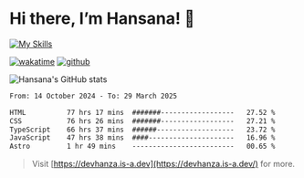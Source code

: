 # Hi there, I’m Hansana! 👋

[![My Skills](https://skillicons.dev/icons?i=js,ts,react,angular,nodejs,py,wordpress)](https://hansana.is-a.dev)

[![wakatime](https://wakatime.com/badge/user/cf3817f9-1dca-4dc8-876a-c4ae6f6942cc.svg)](https://wakatime.com/@cf3817f9-1dca-4dc8-876a-c4ae6f6942cc)
[![github](https://img.shields.io/github/followers/DevHanza?logo=github&style=plastic)](https://github.com/DevHanza?tab=followers)

![Hansana's GitHub stats](https://github-readme-stats.vercel.app/api?username=DevHanza\&hide=issues\&show_icons=true&theme=dark)

<!--START_SECTION:waka-->

```txt
From: 14 October 2024 - To: 29 March 2025

HTML          77 hrs 17 mins  #######------------------   27.52 %
CSS           76 hrs 26 mins  #######------------------   27.21 %
TypeScript    66 hrs 37 mins  ######-------------------   23.72 %
JavaScript    47 hrs 38 mins  ####---------------------   16.96 %
Astro         1 hr 49 mins    -------------------------   00.65 %
```

<!--END_SECTION:waka-->

> Visit [https://devhanza.is-a.dev](https://devhanza.is-a.dev/) for more.
